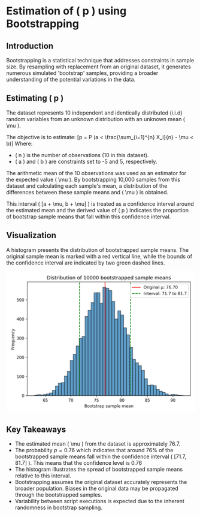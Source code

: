 # Estimation of \( p \) using Bootstrapping

## Introduction
Bootstrapping is a statistical technique that addresses constraints in sample size. By resampling with replacement from an original dataset, it generates numerous simulated 'bootstrap' samples, providing a broader understanding of the potential variations in the data.

## Estimating \( p \)
The dataset represents 10 independent and identically distributed (i.i.d) random variables from an unknown distribution with an unknown mean \( \mu \). 

The objective is to estimate:
\[p = P (a < \frac{\sum_{i=1}^{n} X_i}{n} - \mu < b)\]
Where:
- \( n \) is the number of observations (10 in this dataset).
- \( a \) and \( b \) are constraints set to -5 and 5, respectively.

The arithmetic mean of the 10 observations was used as an estimator for the expected value \( \mu \). By bootstrapping 10,000 samples from this dataset and calculating each sample's mean, a distribution of the differences between these sample means and \( \mu \) is obtained.

This interval \( [a + \mu, b + \mu] \) is treated as a confidence interval around the estimated mean and the derived value of \( p \) indicates the proportion of bootstrap sample means that fall within this confidence interval.

## Visualization
A histogram presents the distribution of bootstrapped sample means. The original sample mean is marked with a red vertical line, while the bounds of the confidence interval are indicated by two green dashed lines.

![Distribution of Bootstrapped Sample Means](bar_chart_bootstrap_means.png)

## Key Takeaways
- The estimated mean \( \mu \) from the dataset is approximately $76.7$.
- The probability $p = 0.76$ which indicates that around $76$% of the bootstrapped sample means fall within the confidence interval \( [71.7, 81.7] \). This means that the confidence level is $0.76$
- The histogram illustrates the spread of bootstrapped sample means relative to this interval.
- Bootstrapping assumes the original dataset accurately represents the broader population. Biases in the original data may be propagated through the bootstrapped samples.
- Variability between script executions is expected due to the inherent randomness in bootstrap sampling.


